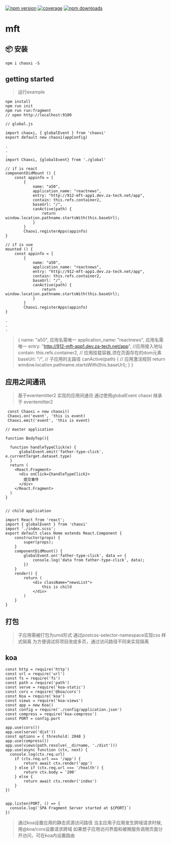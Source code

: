 # 
[![npm version](https://img.shields.io/npm/v/chaoxi.svg?style=flat-square)](https://www.npmjs.com/package/chaoxi)
[![coverage](https://img.shields.io/codecov/c/github/umijs/qiankun.svg?style=flat-square)](https://codecov.io/gh/freezestanley/chaoxi)
[![npm downloads](https://img.shields.io/npm/dt/chaoxi.svg?style=flat-square)](https://www.npmjs.com/package/chaoxi)

# mft

## 📦 安装

```shell
npm i chaoxi -S
```

## getting started

> 运行example
 ```
 npm install
 npm run init
 npm run run:fragment
 // open http://localhost:9100
 ```



```
// global.js

import chaoxi, { globalEvent } from 'chaoxi'
export default new chaoxi(appConfig)
```

```
.
.
.
import Chaoxi, {globalEvent} from './global'

// if is react 
componentDidMount () {
    const appinfo = [
        {
            name: "a50",
            application_name: "reactnews",
            entry: "http://912-mft-app1.dev.za-tech.net/app",
            contain: this.refs.container2,
            baseUrl: "/",
            canActive(path) {
                return window.location.pathname.startsWith(this.baseUrl);
            }
        }
        Chaoxi.registerApps(appinfo)
}

// if is vue
mounted () {
    const appinfo = [
        {
            name: "a50",
            application_name: "reactnews",
            entry: "http://912-mft-app1.dev.za-tech.net/app",
            contain: this.refs.container2,
            baseUrl: "/",
            canActive(path) {
                return window.location.pathname.startsWith(this.baseUrl);
            }
        }
        Chaoxi.registerApps(appinfo)
}      

.
.
.
```
>{
> name: "a50",    应用名需唯一
> application_name: "reactnews",  应用名需唯一
> entry: "http://912-mft-app1.dev.za-tech.net/app", //应用接入地址
> contain: this.refs.container2,           // 应用挂载容器,须在页面存在的dom元素
> baseUrl: "/",                            // 子应用的主路径
> canActive(path) {                        // 应用激活规则
>       return window.location.pathname.startsWith(this.baseUrl);
>   } 
>}

## 应用之间通讯
> 基于eventemitter2 实现的应用间通讯
> 通过使用globalEvent
> chaoxi 继承于 eventemitter2                                                                                                                                                                                                                                                                                                                
```
 const Chaoxi = new chaoxi()
 Chaoxi.on('event', 'this is event)
 Chaoxi.emit('event', 'this is event)
```
```
// master application

function BodyTop(){

  function handleTypeClick(e) {
      globalEvent.emit('father-type-click', e.currentTarget.dataset.type)
  }
  return (
    <React.Fragment>
      <div onClick={handleTypeClick}>
        提交事件
      </div>
    </React.Fragment>
  )
}


// child application 

import React from 'react';
import { globalEvent } from 'chaoxi'
import './index.scss';
export default class Home extends React.Component {
    constructor(props) {
        super(props);
    }
    componentDidMount() {
        globalEvent.on('father-type-click', data => {
            console.log('data from father-type-click', data);
        })
    }
    render() {
        return (
            <div className="newsList">
                this is child
            </div>
        )
    }
}
```

## 打包
> 子应用需被打包为umd形式
> 通过postcss-selector-namespace实现css 样式隔离
> 为方便调试将项目改成多页，通过访问路径不同来实现隔离

## koa

```
const http = require('http')
const url = require('url')
const fs = require('fs')
const path = require('path')
const serve = require('koa-static')
const cors = require('@koa/cors')
const Koa = require('koa')
const views = require('koa-views')
const app = new Koa()
const config = require('./config/application.json')
const compress = require('koa-compress')
const PORT = config.port

app.use(cors())
app.use(serve('dist'))
const options = { threshold: 2048 }
app.use(compress())
app.use(views(path.resolve(__dirname, './dist')))
app.use(async function (ctx, next) {
  console.log(ctx.req.url)
    if (ctx.req.url === '/app') {
        return await ctx.render('app')
    } else if (ctx.req.url === '/health') {
        return ctx.body = '200'
    } else {
        return await ctx.render('index')
    }
})


app.listen(PORT, () => {
  console.log(`SPA Fragment Server started at ${PORT}`)
})

```
> 通过koa设置应用的静态资源访问路径
> 当主应用子应用发生跨域请求时候,用@koa/cors设置请求跨域
> 如果想子应用访问界面和被微服务调用页面分开访问，可在koa内设置路由
> 
